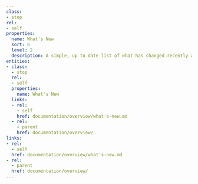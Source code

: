 ```yaml
---
class:
- stop
rel:
- self
properties:
  name: What's New
  sort: 6
  level: 2
  description: A simple, up to date list of what has changed recently across all documentation.
entities:
- class:
  - stop
  rel:
  - self
  properties:
    name: What's New
  links:
  - rel:
    - self
    href: documentation/overview/what's-new.md
  - rel:
    - parent
    href: documentation/overview/
links:
- rel:
  - self
  href: documentation/overview/what's-new.md
- rel:
  - parent
  href: documentation/overview/
...
```

